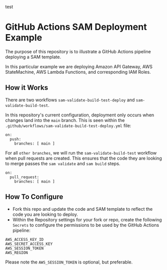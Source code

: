 test 
# GitHub Actions SAM Deployment Example
The purpose of this repository is to illustrate a GitHub Actions pipeline deploying a SAM template.

In this particular example we are deploying Amazon API Gateway, AWS StateMachine, AWS Lambda Functions, and corresponding IAM Roles.

## How it Works

There are two workflows `sam-validate-build-test-deploy` and `sam-validate-build-test`.

In this repository's current configuration, deployment only occurs when changes land into the `main` branch. This is seen within the `.github/workflows/sam-validate-build-test-deploy.yml` file:
```
on:
  push:
    branches: [ main ]
```

For all `other branches`, we will run the `sam-validate-build-test` workflow when pull requests are created. This ensures that the code they are looking to merge passes the `sam validate` and `sam build` steps.
```
on:
  pull_request:
    branches: [ main ]
```

## How To Configure
* Fork this repo and update the code and SAM template to reflect the code you are looking to deploy.
* Within the Repository settings for your fork or repo, create the following `Secrets` to configure the permissions to be used by the GitHub Actions pipeline:
```
AWS_ACCESS_KEY_ID
AWS_SECRET_ACCESS_KEY
AWS_SESSION_TOKEN
AWS_REGION
```

Please note the `AWS_SESSION_TOKEN` is optional, but preferable.
